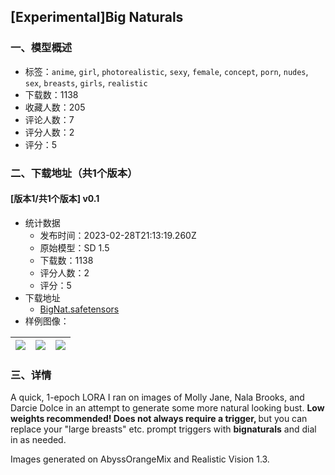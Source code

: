 ## [Experimental]Big Naturals
### 一、模型概述

- 标签：`anime`, `girl`, `photorealistic`, `sexy`, `female`, `concept`, `porn`, `nudes`, `sex`, `breasts`, `girls`, `realistic`
- 下载数：1138
- 收藏人数：205
- 评论人数：7
- 评分人数：2
- 评分：5

### 二、下载地址（共1个版本）

#### [版本1/共1个版本] v0.1

- 统计数据
  - 发布时间：2023-02-28T21:13:19.260Z
  - 原始模型：SD 1.5
  - 下载数：1138
  - 评分人数：2
  - 评分：5
- 下载地址
  - [BigNat.safetensors](https://civitai.com/api/download/models/16346)
- 样例图像：

| <img src="https://image.civitai.com/xG1nkqKTMzGDvpLrqFT7WA/7230e511-9716-438b-7822-4851db857400/width=450/164780.jpeg" /> | <img src="https://image.civitai.com/xG1nkqKTMzGDvpLrqFT7WA/1701de73-54d4-4dd1-2090-cf37a4d1df00/width=450/164782.jpeg" /> | <img src="https://image.civitai.com/xG1nkqKTMzGDvpLrqFT7WA/e02277e5-8199-4bef-7840-0a4565e87a00/width=450/164781.jpeg" /> |
| ---- | ---- | ---- |


### 三、详情
<p>A quick, 1-epoch LORA I ran on images of Molly Jane, Nala Brooks, and Darcie Dolce in an attempt to generate some more natural looking bust. <strong>Low weights recommended! Does not always require a trigger, </strong>but you can replace your "large breasts" etc. prompt triggers with <strong>bignaturals</strong> and dial in as needed.</p><p></p><p>Images generated on AbyssOrangeMix and Realistic Vision 1.3.</p>